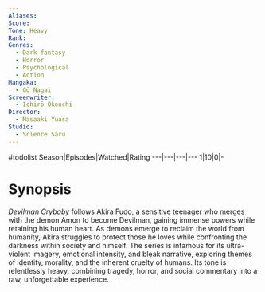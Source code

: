 ```yaml
---
Aliases:
Score:
Tone: Heavy
Rank:
Genres:
  - Dark fantasy
  - Horror
  - Psychological
  - Action
Mangaka:
  - Gō Nagai
Screenwriter:
  - Ichirō Ōkouchi
Director:
  - Masaaki Yuasa
Studio:
  - Science Saru
---
```

#todolist
Season|Episodes|Watched|Rating
---|---|---|---
1|10|0|-

# Synopsis
_Devilman Crybaby_ follows Akira Fudo, a sensitive teenager who merges with the demon Amon to become Devilman, gaining immense powers while retaining his human heart. As demons emerge to reclaim the world from humanity, Akira struggles to protect those he loves while confronting the darkness within society and himself. The series is infamous for its ultra-violent imagery, emotional intensity, and bleak narrative, exploring themes of identity, morality, and the inherent cruelty of humans. Its tone is relentlessly heavy, combining tragedy, horror, and social commentary into a raw, unforgettable experience.